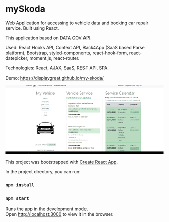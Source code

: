 # mySkoda

Web Application for accessing to vehicle data and booking car repair service. Built using React.

This application based on [DATA GOV API](https://data.gov.il/dataset/private-and-commercial-vehicles/resource/053cea08-09bc-40ec-8f7a-156f0677aff3?view_id=6e5c660c-9103-4297-a6f6-33824258da50).

Used: React Hooks API, Context API, Back4App (SaaS based Parse platform), Bootstrap, styled-components, react-hook-form, react-datepicker, moment.js, react-router.

Technologies: React, AJAX, SaaS, REST API, SPA.

Demo: https://displaygreat.github.io/my-skoda/

[![Click-Eat-HTML-CSS-JS](https://github.com/displaygreat/displaygreat/blob/main/my-skoda.gif)](https://youtu.be/-vzt7G5zS94)

This project was bootstrapped with [Create React App](https://github.com/facebook/create-react-app).

In the project directory, you can run:

### `npm install`
### `npm start`

Runs the app in the development mode.\
Open [http://localhost:3000](http://localhost:3000) to view it in the browser.



